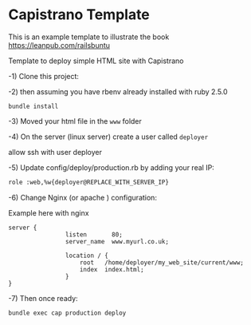 # Capistrano Template

This is an example template to illustrate the book https://leanpub.com/railsbuntu

Template to deploy simple HTML site with Capistrano

  -1) Clone this project:

  -2) then assuming you have rbenv already installed with ruby 2.5.0

```
bundle install
```

 -3) Moved your html file in the `www` folder 


 -4) On the server (linux server) create a user called `deployer`
 
allow ssh with user deployer


  -5) Update config/deploy/production.rb by adding your real IP:

```bash
role :web,%w{deployer@REPLACE_WITH_SERVER_IP}
``` 


 -6) Change Nginx (or apache ) configuration:

Example here with nginx
```
server {
                listen       80;
                server_name  www.myurl.co.uk;

                location / {
                    root   /home/deployer/my_web_site/current/www;
                    index  index.html;
                } 
}

```

 -7) Then once ready:
  
```bash
bundle exec cap production deploy
```